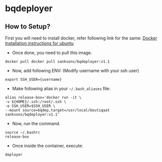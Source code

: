 # bqdeployer

## How to Setup?

First you will need to install docker, refer following link for the same:
[Docker Installation instructions for ubuntu](https://www.digitalocean.com/community/tutorials/how-to-install-and-use-docker-on-ubuntu-16-04)

- Once done, you need to pull this image.
```
docker pull docker pull sanksons/bqdeployer:v1.1
```
- Now, add following ENV: (Modify username with your ssh user)
```
export SSH_USER={username}
```
- Make following alias in your ```~/.bash_aliases``` file:
```
alias release-box='docker run -it \
-v ${HOME}/.ssh:/root/.ssh \
-e SSH_USER=$SSH_USER \
--mount source=bqdep,target=/usr/local/boutiqaat sanksons/bqdeployer:v1.1'

```

- Now, run the command.
```
source ~/.bashrc
release-box
```
- Once inside the container, execute:
```
deployer
```

